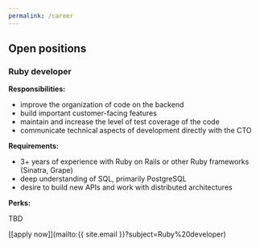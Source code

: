 ```yaml
---
permalink: /career
---
```


## Open positions

### Ruby developer

**Responsibilities:**

- improve the organization of code on the backend
- build important customer-facing features
- maintain and increase the level of test coverage of the code
- communicate technical aspects of development directly with the CTO

**Requirements:**

- 3+ years of experience with Ruby on Rails or other Ruby frameworks (Sinatra, Grape)
- deep understanding of SQL, primarily PostgreSQL
- desire to build new APIs and work with distributed architectures

**Perks:**

TBD

[[apply now]](mailto:{{ site.email }}?subject=Ruby%20developer)
